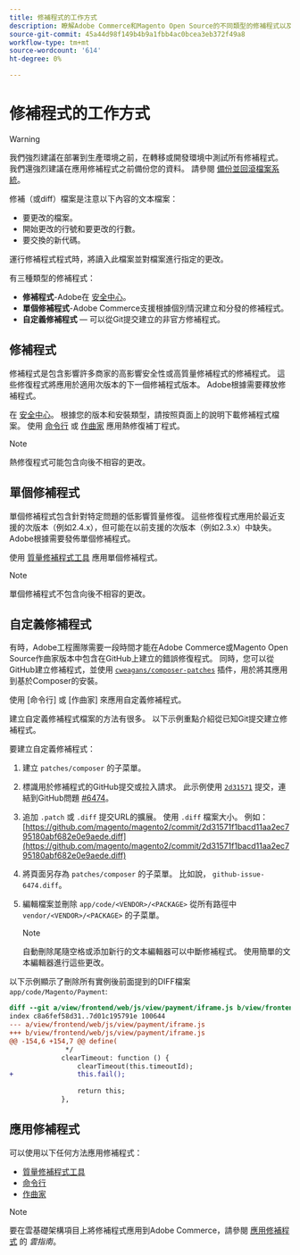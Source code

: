 ```yaml
---
title: 修補程式的工作方式
description: 瞭解Adobe Commerce和Magento Open Source的不同類型的修補程式以及它們的工作原理。
source-git-commit: 45a44d98f149b4b9a1fbb4ac0bcea3eb372f49a8
workflow-type: tm+mt
source-wordcount: '614'
ht-degree: 0%

---
```



# 修補程式的工作方式

>[!WARNING]
>
>我們強烈建議在部署到生產環境之前，在轉移或開發環境中測試所有修補程式。 我們還強烈建議在應用修補程式之前備份您的資料。 請參閱 [備份並回滾檔案系統](https://devdocs.magento.com/guides/v2.4/install-gde/install/cli/install-cli-backup.html)。

修補（或diff）檔案是注意以下內容的文本檔案：

- 要更改的檔案。
- 開始更改的行號和要更改的行數。
- 要交換的新代碼。

運行修補程式程式時，將讀入此檔案並對檔案進行指定的更改。

有三種類型的修補程式：

- **修補程式**-Adobe在 [安全中心](https://magento.com/security/patches)。
- **單個修補程式**-Adobe Commerce支援根據個別情況建立和分發的修補程式。
- **自定義修補程式** — 可以從Git提交建立的非官方修補程式。

## 修補程式

修補程式是包含影響許多商家的高影響安全性或高質量修補程式的修補程式。 這些修復程式將應用於適用次版本的下一個修補程式版本。 Adobe根據需要釋放修補程式。

在 [安全中心](https://magento.com/security/patches)。 根據您的版本和安裝類型，請按照頁面上的說明下載修補程式檔案。 使用 [命令行](../patches/apply.md#) 或 [作曲家](../patches/apply.md) 應用熱修復補丁程式。

>[!NOTE]
>
>熱修復程式可能包含向後不相容的更改。

## 單個修補程式

單個修補程式包含針對特定問題的低影響質量修復。 這些修復程式應用於最近支援的次版本（例如2.4.x），但可能在以前支援的次版本（例如2.3.x）中缺失。 Adobe根據需要發佈單個修補程式。

使用 [質量修補程式工具](https://devdocs.magento.com/quality-patches/tool.html) 應用單個修補程式。

>[!NOTE]
>
>單個修補程式不包含向後不相容的更改。

## 自定義修補程式

有時，Adobe工程團隊需要一段時間才能在Adobe Commerce或Magento Open Source作曲家版本中包含在GitHub上建立的錯誤修復程式。 同時，您可以從GitHub建立修補程式，並使用 [`cweagans/composer-patches`](https://github.com/cweagans/composer-patches/) 插件，用於將其應用到基於Composer的安裝。

使用 [命令行] 或 [作曲家] 來應用自定義修補程式。

建立自定義修補程式檔案的方法有很多。 以下示例重點介紹從已知Git提交建立修補程式。

要建立自定義修補程式：

1. 建立 `patches/composer` 的子菜單。
1. 標識用於修補程式的GitHub提交或拉入請求。 此示例使用 [`2d31571`](https://github.com/magento/magento2/commit/2d31571f1bacd11aa2ec795180abf682e0e9aede) 提交，連結到GitHub問題 [#6474](https://github.com/magento/magento2/issues/6474)。
1. 追加 `.patch` 或 `.diff` 提交URL的擴展。 使用 `.diff` 檔案大小。 例如： [https://github.com/magento/magento2/commit/2d31571f1bacd11aa2ec795180abf682e0e9aede.diff](https://github.com/magento/magento2/commit/2d31571f1bacd11aa2ec795180abf682e0e9aede.diff)
1. 將頁面另存為 `patches/composer` 的子菜單。 比如說， `github-issue-6474.diff`。
1. 編輯檔案並刪除 `app/code/<VENDOR>/<PACKAGE>` 從所有路徑中 `vendor/<VENDOR>/<PACKAGE>` 的子菜單。

   >[!NOTE]
   >
   >自動刪除尾隨空格或添加新行的文本編輯器可以中斷修補程式。 使用簡單的文本編輯器進行這些更改。

以下示例顯示了刪除所有實例後前面提到的DIFF檔案 `app/code/Magento/Payment`:

```diff
diff --git a/view/frontend/web/js/view/payment/iframe.js b/view/frontend/web/js/view/payment/iframe.js
index c8a6fef58d31..7d01c195791e 100644
--- a/view/frontend/web/js/view/payment/iframe.js
+++ b/view/frontend/web/js/view/payment/iframe.js
@@ -154,6 +154,7 @@ define(
              */
             clearTimeout: function () {
                 clearTimeout(this.timeoutId);
+                this.fail();
 
                 return this;
             },
```

## 應用修補程式

可以使用以下任何方法應用修補程式：

- [質量修補程式工具](https://devdocs.magento.com/quality-patches/tool.html)
- [命令行](/help/upgrade/patches/apply.md#command-line)
- [作曲家](/help/upgrade/patches/apply.md#composer)

>[!NOTE]
>
>要在雲基礎架構項目上將修補程式應用到Adobe Commerce，請參閱 [應用修補程式](https://devdocs.magento.com/cloud/project/project-patch.html) 的 _雲指南_。
